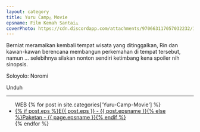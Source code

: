 ```yaml
---
layout: category
title: Yuru Camp△ Movie
epsname: Film Kemah Santai△
coverPhoto: https://cdn.discordapp.com/attachments/970663117057032232/1042461075947388998/image.png
---
```


Berniat meramaikan kembali tempat wisata yang ditinggalkan, Rin dan kawan-kawan berencana membangun perkemahan di tempat tersebut, namun ... selebihnya silakan nonton sendiri ketimbang kena spoiler nih sinopsis.

Soloyolo: Noromi

Unduh

---
  <ul>
  WEB
    {% for post in site.categories['Yuru-Camp-Movie'] %}
  <li><a class="white pinkhover" href="{{ site.baseurl }}{{ post.url }}">{% if post.eps %}E{{ post.eps }} - {{ post.epsname }}{% else %}Paketan - {{ page.epsname }}{% endif %}</a></li>
  {% endfor %}
  </ul>